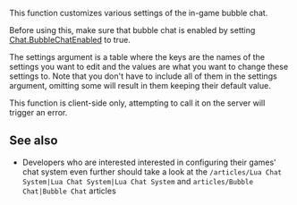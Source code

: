This function customizes various settings of the in-game bubble chat.

Before using this, make sure that bubble chat is enabled by setting [Chat.BubbleChatEnabled](https://developer.roblox.com/en-us/api-reference/property/Chat/BubbleChatEnabled) to true.

The settings argument is a table where the keys are the names of the settings you want to edit and the values are what you want to change these settings to. Note that you don't have to include all of them in the settings argument, omitting some will result in them keeping their default value.

This function is client-side only, attempting to call it on the server will trigger an error.

See also
--------

*   Developers who are interested interested in configuring their games' chat system even further should take a look at the `/articles/Lua Chat System|Lua Chat System|Lua Chat System` and `articles/Bubble Chat|Bubble Chat` articles